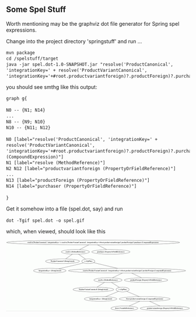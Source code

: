 ## Some Spel Stuff

Worth mentioning may be the graphviz dot file generator for Spring spel expressions. 

Change into the project directory 'springstuff' and run ...

```
mvn package
cd /spelstuff/target 
java -jar spel.dot-1.0-SNAPSHOT.jar "resolve('ProductCanonical', 'integrationKey=' + resolve('ProductVariantCanonical', 'integrationKey='+#root.productvariantforeign)?.productForeign)?.purchaser"
```
you should see smthg like this output:

```
graph g{

N0 -- {N1; N14}
...
N8 -- {N9; N10}
N10 -- {N11; N12}

N0 [label="resolve('ProductCanonical', 'integrationKey=' + resolve('ProductVariantCanonical', 'integrationKey='+#root.productvariantforeign)?.productForeign)?.purchaser (CompoundExpression)"]
N1 [label="resolve (MethodReference)"]
N2 N12 [label="productvariantforeign (PropertyOrFieldReference)"]
...
N13 [label="productForeign (PropertyOrFieldReference)"]
N14 [label="purchaser (PropertyOrFieldReference)"]

}
```

Get it somehow into a file (spel.dot, say) and run

`dot -Tgif spel.dot -o spel.gif`

which, when viewed, should look like this

![](spel.gif "")
